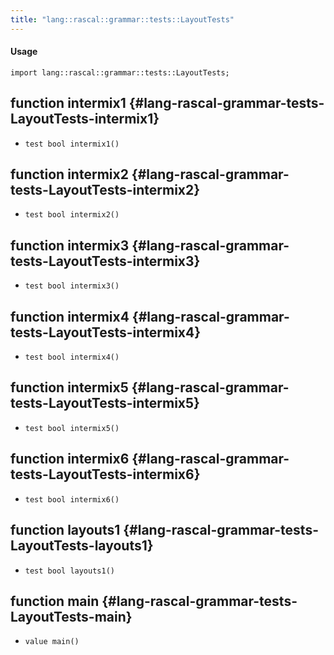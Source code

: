 ```yaml
---
title: "lang::rascal::grammar::tests::LayoutTests"
---
```


#### Usage

`import lang::rascal::grammar::tests::LayoutTests;`


## function intermix1 {#lang-rascal-grammar-tests-LayoutTests-intermix1}

* ``test bool intermix1()``

## function intermix2 {#lang-rascal-grammar-tests-LayoutTests-intermix2}

* ``test bool intermix2()``

## function intermix3 {#lang-rascal-grammar-tests-LayoutTests-intermix3}

* ``test bool intermix3()``

## function intermix4 {#lang-rascal-grammar-tests-LayoutTests-intermix4}

* ``test bool intermix4()``

## function intermix5 {#lang-rascal-grammar-tests-LayoutTests-intermix5}

* ``test bool intermix5()``

## function intermix6 {#lang-rascal-grammar-tests-LayoutTests-intermix6}

* ``test bool intermix6()``

## function layouts1 {#lang-rascal-grammar-tests-LayoutTests-layouts1}

* ``test bool layouts1()``

## function main {#lang-rascal-grammar-tests-LayoutTests-main}

* ``value main()``

